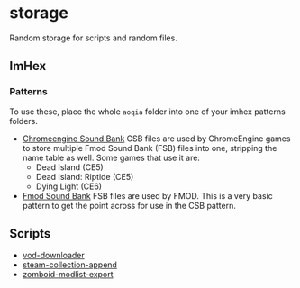 # storage

Random storage for scripts and random files.

## ImHex

### Patterns

To use these, place the whole `aoqia` folder into one of your imhex patterns folders.

- [Chromeengine Sound Bank](imhex/patterns/aoqia/csb.hexpat)
CSB files are used by ChromeEngine games to store multiple Fmod Sound Bank (FSB) files into one, stripping the name table as well. Some games that use it are:
  - Dead Island (CE5)
  - Dead Island: Riptide (CE5)
  - Dying Light (CE6)
- [Fmod Sound Bank](imhex/patterns/aoqia/fsb.hexpat)
FSB files are used by FMOD. This is a very basic pattern to get the point across for use in the CSB pattern.

## Scripts

- [vod-downloader](scripts/src/vod-downloader)
- [steam-collection-append](scripts/python/steam-collection-append)
- [zomboid-modlist-export](scripts/python/zomboid-modlist-export)
